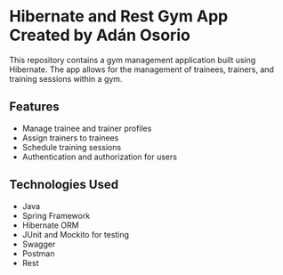 # Hibernate and Rest Gym App Created by Adán Osorio

This repository  contains a gym management application built using Hibernate. The app allows for the management of trainees, trainers, and training sessions within a gym.

## Features

- Manage trainee and trainer profiles
- Assign trainers to trainees
- Schedule training sessions
- Authentication and authorization for users

## Technologies Used

- Java
- Spring Framework
- Hibernate ORM
- JUnit and Mockito for testing
- Swagger
- Postman
- Rest
